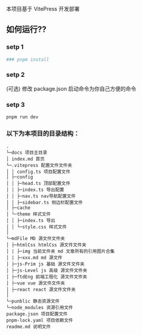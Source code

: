 
本项目基于 VitePress 开发部署

## 如何运行??

### setp 1

```sh
### pnpm install
```

### setp 2

(可选) 修改 package.json 启动命令为你自己方便的命令

### setp 3

```sh
pnpm run dev
```

### 以下为本项目的目录结构：

```
.
└─docs 项目主目录
│ index.md 首页
└─.vitepress 配置文件文件夹
│ │ config.ts 项目配置文件
│ ├─config
│ │ ├─head.ts 顶部配置文件
│ │ ├─index.ts 导出配置
│ │ ├─nav.ts nav导航配置文件
│ │ ├─sidebar.ts 侧边栏配置文件
│ ├─cache
│ └─theme 样式文件
│ │ ├─index.ts 导出
│ │ └─style.css 样式文件
│
└─mdFile MD 源文件文件夹
│ ├─htmlCss htmlCss 源文件文件夹
│ | ├─img 当前文件夹 md 文章所有的引用图片合集
│ | ├─xxx.md md 源文件
│ ├─js-Prim js 基础 源文件文件夹
│ ├─js-Level js 高级 源文件文件夹
│ ├─ftdEng 前端工程化 源文件文件夹
│ ├─vue vue 源文件文件夹
│ ├─react react 源文件文件夹
│
└─punblic 静态资源文件
└─node_modules 资源引用文件
package.json 项目配置文件
pnpm-lock.yaml 项目依赖文件
readme.md 说明文件
```
